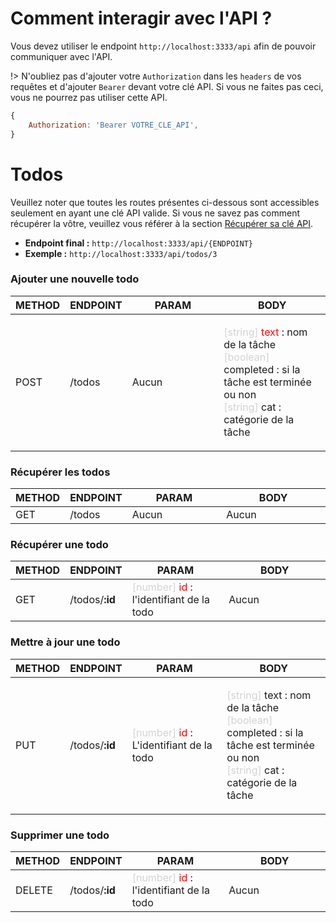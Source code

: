# Comment interagir avec l'API ?

Vous devez utiliser le endpoint `http://localhost:3333/api` afin de pouvoir communiquer avec l'API.

!> N'oubliez pas d'ajouter votre `Authorization` dans les `headers` de vos requêtes et d'ajouter `Bearer` devant votre clé API. Si vous ne faites pas ceci, vous ne pourrez pas utiliser cette API.

```javascript
{
	Authorization: 'Bearer VOTRE_CLE_API',
}
```

# Todos

Veuillez noter que toutes les routes présentes ci-dessous sont accessibles seulement en ayant une clé API valide. Si vous ne savez pas comment récupérer la vôtre, veuillez vous référer à la section [Récupérer sa clé API](/#récupérer-sa-clé-api).

- **Endpoint final :** `http://localhost:3333/api/{ENDPOINT}`
- **Exemple :** `http://localhost:3333/api/todos/3`

### Ajouter une nouvelle todo

<table class="api">
	<thead>
		<tr>
			<th width="12.5%" class="text-align-center">METHOD</th>
			<th width="12.5%" class="text-align-center">ENDPOINT</th>
			<th width="35%" class="text-align-center">PARAM</th>
			<th width="40%" class="text-align-center">BODY</th>
		</tr>
	</thead>
	<tbody>
		<tr>
			<td class="text-align-center">POST</td>
			<td class="text-align-center">/todos</td>
			<td class="text-align-center">Aucun</td>
			<td>
				<ul style="list-style: none; padding: 0px;">
					<li>
						<span style="color: lightgrey">[string]</span>
						<span style="color: red">text</span>
						: nom de la tâche
					</li>
					<li>
						<span style="color: lightgrey">[boolean]</span>
						completed : si la tâche est terminée ou non
					</li>
					<li>
						<span style="color: lightgrey">[string]</span>
						cat : catégorie de la tâche
					</li>
				</ul>
			</td>
		</tr>
	</tbody>
</table>

### Récupérer les todos

<table class="api">
	<thead>
		<tr>
			<th width="12.5%" class="text-align-center">METHOD</th>
			<th width="12.5%" class="text-align-center">ENDPOINT</th>
			<th width="35%" class="text-align-center">PARAM</th>
			<th width="40%" class="text-align-center">BODY</th>
		</tr>
	</thead>
	<tbody>
		<tr>
			<td class="text-align-center">GET</td>
			<td class="text-align-center">/todos</td>
			<td class="text-align-center">Aucun</td>
			<td class="text-align-center">Aucun</td>
		</tr>
	</tbody>
</table>

### Récupérer une todo

<table class="api">
	<thead>
		<tr>
			<th width="12.5%" class="text-align-center">METHOD</th>
			<th width="12.5%" class="text-align-center">ENDPOINT</th>
			<th width="35%" class="text-align-center">PARAM</th>
			<th width="40%" class="text-align-center">BODY</th>
		</tr>
	</thead>
	<tbody>
		<tr>
			<td class="text-align-center">GET</td>
			<td class="text-align-center">/todos/<span style="font-weight: bold;">:id</span></td>
			<td>
				<span style="color: lightgrey">[number]</span>
				<span style="color: red">id</span>
				: l'identifiant de la todo
			</td>
			<td class="text-align-center">Aucun</td>
		</tr>
	</tbody>
</table>

### Mettre à jour une todo

<table class="api">
	<thead>
		<tr>
			<th width="12.5%" class="text-align-center">METHOD</th>
			<th width="12.5%" class="text-align-center">ENDPOINT</th>
			<th width="35%" class="text-align-center">PARAM</th>
			<th width="40%" class="text-align-center">BODY</th>
		</tr>
	</thead>
	<tbody>
		<tr>
			<td class="text-align-center">PUT</td>
			<td class="text-align-center">/todos/<span style="font-weight: bold;">:id</span></td>
			<td>
				<span style="color: lightgrey">[number]</span>
				<span style="color: red">id</span>
				: L'identifiant de la todo
			</td>
			<td>
				<ul style="list-style: none; padding: 0px;">
					<li>
						<span style="color: lightgrey">[string]</span>
						text
						: nom de la tâche
					</li>
					<li>
						<span style="color: lightgrey">[boolean]</span>
						completed : si la tâche est terminée ou non
					</li>
					<li>
						<span style="color: lightgrey">[string]</span>
						cat : catégorie de la tâche
					</li>
				</ul>
			</td>
		</tr>
	</tbody>
</table>

### Supprimer une todo

<table class="api">
	<thead>
		<tr>
			<th width="12.5%" class="text-align-center">METHOD</th>
			<th width="12.5%" class="text-align-center">ENDPOINT</th>
			<th width="35%" class="text-align-center">PARAM</th>
			<th width="40%" class="text-align-center">BODY</th>
		</tr>
	</thead>
	<tbody>
		<tr>
			<td class="text-align-center">DELETE</td>
			<td class="text-align-center">/todos/<span style="font-weight: bold;">:id</span></td>
			<td>
				<span style="color: lightgrey">[number]</span>
				<span style="color: red">id</span>
				: l'identifiant de la todo
			</td>
			<td class="text-align-center">Aucun</td>
		</tr>
	</tbody>
</table>